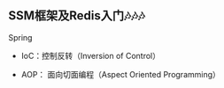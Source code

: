 
## SSM框架及Redis入门🎶🎶🎶

Spring 

 - IoC：控制反转（Inversion of Control）
 
 - AOP： 面向切面编程（Aspect Oriented Programming）

<!--stackedit_data:
eyJoaXN0b3J5IjpbLTI4ODQ3ODAxMCwzMDI5NDA2NjNdfQ==
-->